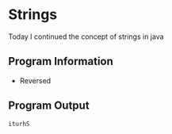 # Strings
Today I continued the concept of strings in java

## Program Information
* Reversed

## Program Output
```
iturhS
```
